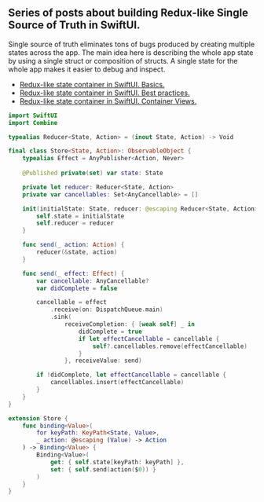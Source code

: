 ## Series of posts about building Redux-like Single Source of Truth in SwiftUI.
Single source of truth eliminates tons of bugs produced by creating multiple states across the app. The main idea here is describing the whole app state by using a single struct or composition of structs. A single state for the whole app makes it easier to debug and inspect.

* [Redux-like state container in SwiftUI. Basics.](https://swiftwithmajid.com/2019/09/18/redux-like-state-container-in-swiftui/)
* [Redux-like state container in SwiftUI. Best practices.](https://swiftwithmajid.com/2019/09/25/redux-like-state-container-in-swiftui-part2/)
* [Redux-like state container in SwiftUI. Container Views.](https://swiftwithmajid.com/2019/10/02/redux-like-state-container-in-swiftui-part3/)

```swift
import SwiftUI
import Combine

typealias Reducer<State, Action> = (inout State, Action) -> Void

final class Store<State, Action>: ObservableObject {
    typealias Effect = AnyPublisher<Action, Never>
    
    @Published private(set) var state: State

    private let reducer: Reducer<State, Action>
    private var cancellables: Set<AnyCancellable> = []

    init(initialState: State, reducer: @escaping Reducer<State, Action>) {
        self.state = initialState
        self.reducer = reducer
    }

    func send(_ action: Action) {
        reducer(&state, action)
    }

    func send(_ effect: Effect) {
        var cancellable: AnyCancellable?
        var didComplete = false

        cancellable = effect
            .receive(on: DispatchQueue.main)
            .sink(
                receiveCompletion: { [weak self] _ in
                    didComplete = true
                    if let effectCancellable = cancellable {
                        self?.cancellables.remove(effectCancellable)
                    }
                }, receiveValue: send)

        if !didComplete, let effectCancellable = cancellable {
            cancellables.insert(effectCancellable)
        }
    }
}

extension Store {
    func binding<Value>(
        for keyPath: KeyPath<State, Value>,
        _ action: @escaping (Value) -> Action
    ) -> Binding<Value> {
        Binding<Value>(
            get: { self.state[keyPath: keyPath] },
            set: { self.send(action($0)) }
        )
    }
}
```
